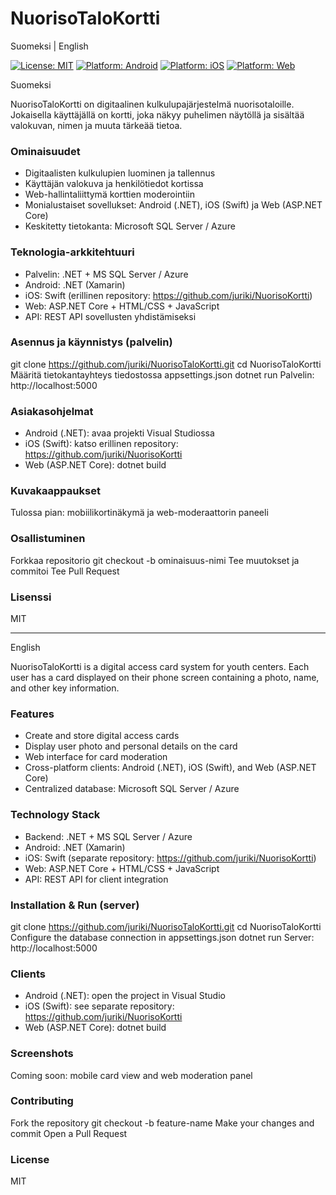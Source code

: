 # NuorisoTaloKortti

Suomeksi | English

[![License: MIT](https://img.shields.io/badge/License-MIT-green.svg)](https://opensource.org/licenses/MIT)
[![Platform: Android](https://img.shields.io/badge/Android-.NET-blue.svg)]()
[![Platform: iOS](https://img.shields.io/badge/iOS-Swift-lightgrey.svg)](https://github.com/juriki/NuorisoKortti)
[![Platform: Web](https://img.shields.io/badge/Web-ASP.NET_Core-orange.svg)]()

Suomeksi

NuorisoTaloKortti on digitaalinen kulkulupajärjestelmä nuorisotaloille.
Jokaisella käyttäjällä on kortti, joka näkyy puhelimen näytöllä ja sisältää valokuvan, nimen ja muuta tärkeää tietoa.

### Ominaisuudet
- Digitaalisten kulkulupien luominen ja tallennus
- Käyttäjän valokuva ja henkilötiedot kortissa
- Web-hallintaliittymä korttien moderointiin
- Monialustaiset sovellukset: Android (.NET), iOS (Swift) ja Web (ASP.NET Core)
- Keskitetty tietokanta: Microsoft SQL Server / Azure

### Teknologia-arkkitehtuuri
- Palvelin: .NET + MS SQL Server / Azure
- Android: .NET (Xamarin)
- iOS: Swift (erillinen repository: https://github.com/juriki/NuorisoKortti)
- Web: ASP.NET Core + HTML/CSS + JavaScript
- API: REST API sovellusten yhdistämiseksi

### Asennus ja käynnistys (palvelin)
git clone https://github.com/juriki/NuorisoTaloKortti.git
cd NuorisoTaloKortti
Määritä tietokantayhteys tiedostossa appsettings.json
dotnet run
Palvelin: http://localhost:5000

### Asiakasohjelmat
- Android (.NET): avaa projekti Visual Studiossa
- iOS (Swift): katso erillinen repository: https://github.com/juriki/NuorisoKortti
- Web (ASP.NET Core): dotnet build

### Kuvakaappaukset
Tulossa pian: mobiilikortinäkymä ja web-moderaattorin paneeli

### Osallistuminen
Forkkaa repositorio
git checkout -b ominaisuus-nimi
Tee muutokset ja commitoi
Tee Pull Request

### Lisenssi
MIT

---

English

NuorisoTaloKortti is a digital access card system for youth centers.
Each user has a card displayed on their phone screen containing a photo, name, and other key information.

### Features
- Create and store digital access cards
- Display user photo and personal details on the card
- Web interface for card moderation
- Cross-platform clients: Android (.NET), iOS (Swift), and Web (ASP.NET Core)
- Centralized database: Microsoft SQL Server / Azure

### Technology Stack
- Backend: .NET + MS SQL Server / Azure
- Android: .NET (Xamarin)
- iOS: Swift (separate repository: https://github.com/juriki/NuorisoKortti)
- Web: ASP.NET Core + HTML/CSS + JavaScript
- API: REST API for client integration

### Installation & Run (server)
git clone https://github.com/juriki/NuorisoTaloKortti.git
cd NuorisoTaloKortti
Configure the database connection in appsettings.json
dotnet run
Server: http://localhost:5000

### Clients
- Android (.NET): open the project in Visual Studio
- iOS (Swift): see separate repository: https://github.com/juriki/NuorisoKortti
- Web (ASP.NET Core): dotnet build

### Screenshots
Coming soon: mobile card view and web moderation panel

### Contributing
Fork the repository
git checkout -b feature-name
Make your changes and commit
Open a Pull Request

### License
MIT
